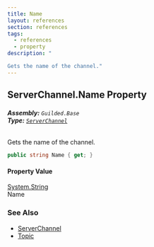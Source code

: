```yaml
---
title: Name
layout: references
section: references
tags:
  - references
  - property
description: "

Gets the name of the channel."
---
```


## ServerChannel.Name Property
###### **Assembly:** `Guilded.Base`<br/>**Type:** [`ServerChannel`](ServerChannel 'Guilded.Base.Servers.ServerChannel')

Gets the name of the channel.

```csharp
public string Name { get; }
```

#### Property Value
[System.String](https://docs.microsoft.com/en-us/dotnet/api/System.String 'System.String')  
Name

### See Also
- [ServerChannel](ServerChannel 'Guilded.Base.Servers.ServerChannel')
- [Topic](ServerChannel.Topic 'Guilded.Base.Servers.ServerChannel.Topic')